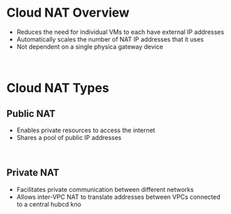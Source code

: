 # Cloud NAT Overview

* Reduces the need for individual VMs to each have external IP addresses
* Automatically scales the number of NAT IP addresses that it uses
* Not dependent on a single physica gateway device

<br>

# Cloud NAT Types

## Public NAT

* Enables private resources to access the internet
* Shares a pool of public IP addresses

<br>

## Private NAT

* Facilitates private communication between different networks
* Allows inter-VPC NAT to translate addresses between VPCs connected to a central hubcd kno 
